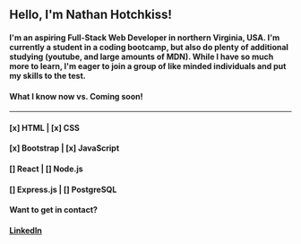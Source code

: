 ## **Hello, I'm Nathan Hotchkiss!**

#### I'm an aspiring Full-Stack Web Developer in northern Virginia, USA. I'm currently a student in a coding bootcamp, but also do plenty of additional studying (youtube, and large amounts of MDN). While I have so much more to learn, I'm eager to join a group of like minded individuals and put my skills to the test.

#### What I know now vs. Coming soon!
-------------------------------------
#### [x] HTML      |  [x] CSS
#### [x] Bootstrap |  [x] JavaScript
#### [] React      |  [] Node.js
#### [] Express.js |  [] PostgreSQL


#### Want to get in contact? 
#### [LinkedIn](https://www.linkedin.com/in/nathanielhotchkiss/)
